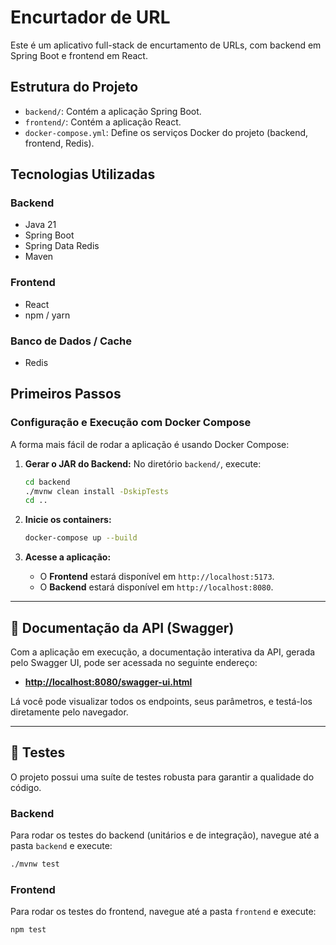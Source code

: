 # Encurtador de URL

Este é um aplicativo full-stack de encurtamento de URLs, com backend em Spring Boot e frontend em React.

## Estrutura do Projeto

- `backend/`: Contém a aplicação Spring Boot.
- `frontend/`: Contém a aplicação React.
- `docker-compose.yml`: Define os serviços Docker do projeto (backend, frontend, Redis).

## Tecnologias Utilizadas

### Backend

- Java 21
- Spring Boot
- Spring Data Redis
- Maven

### Frontend

- React
- npm / yarn

### Banco de Dados / Cache

- Redis

## Primeiros Passos

### Configuração e Execução com Docker Compose

A forma mais fácil de rodar a aplicação é usando Docker Compose:

1. **Gerar o JAR do Backend:**
    No diretório `backend/`, execute:
    ```bash
    cd backend
    ./mvnw clean install -DskipTests
    cd ..
    ```

2.  **Inicie os containers:**
    ```bash
    docker-compose up --build
    ```

3.  **Acesse a aplicação:**
    -   O **Frontend** estará disponível em `http://localhost:5173`.
    -   O **Backend** estará disponível em `http://localhost:8080`.

---

## 📖 Documentação da API (Swagger)

Com a aplicação em execução, a documentação interativa da API, gerada pelo Swagger UI, pode ser acessada no seguinte endereço:

-   **[http://localhost:8080/swagger-ui.html](http://localhost:8080/swagger-ui.html)**

Lá você pode visualizar todos os endpoints, seus parâmetros, e testá-los diretamente pelo navegador.

---

## 🧪 Testes

O projeto possui uma suíte de testes robusta para garantir a qualidade do código.

### Backend
Para rodar os testes do backend (unitários e de integração), navegue até a pasta `backend` e execute:
```bash
./mvnw test
```

### Frontend
Para rodar os testes do frontend, navegue até a pasta `frontend` e execute:
```bash
npm test
```
